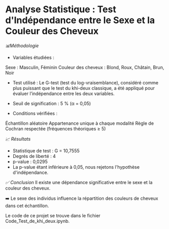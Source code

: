 # Analyse Statistique : Test d'Indépendance entre le Sexe et la Couleur des Cheveux
*📊Méthodologie*
* Variables étudiées :

Sexe : Masculin, Féminin
Couleur des cheveux : Blond, Roux, Châtain, Brun, Noir
* Test utilisé :
Le G-test (test du log-vraisemblance), considéré comme plus puissant que le test du khi-deux classique, a été appliqué pour évaluer l’indépendance entre les deux variables.

* Seuil de signification : 5 % (α = 0,05)

* Conditions vérifiées :

Échantillon aléatoire
Appartenance unique à chaque modalité
Règle de Cochran respectée (fréquences théoriques ≥ 5)

*📈 Résultats*

* Statistique de test : G = 10,7555
* Degrés de liberté : 4
* p-value : 0,0295
* La p-value étant inférieure à 0,05, nous rejetons l'hypothèse d'indépendance.

*✅ Conclusion*
Il existe une dépendance significative entre le sexe et la couleur des cheveux.

➡️ Le sexe des individus influence la répartition des couleurs de cheveux dans cet échantillon.

Le code de ce projet se trouve dans le fichier Code_Test_de_khi_deux.ipynb.

